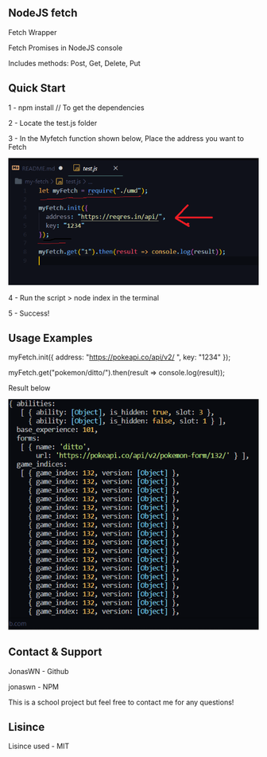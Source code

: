 ## NodeJS fetch

Fetch Wrapper

Fetch Promises in NodeJS console

Includes methods: Post, Get, Delete, Put

## Quick Start

1 - npm install // To get the dependencies

2 - Locate the test.js folder

3 - In the Myfetch function shown below, Place the address you want to Fetch

![Screenshot](readme_umd.png)

4 - Run the script > node index in the terminal

5 - Success!

## Usage Examples

myFetch.init({
address: "https://pokeapi.co/api/v2/
",
key: "1234"
});

myFetch.get("pokemon/ditto/").then(result => console.log(result));

Result below

![Screenshot](pokeAPI.png)

## Contact & Support

JonasWN - Github

jonaswn - NPM

This is a school project but feel free to contact me for any questions!

## Lisince

Lisince used - MIT
